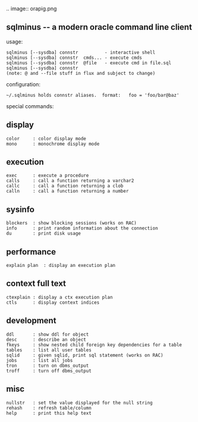 .. image:: orapig.png

sqlminus -- a modern oracle command line client
-----------------------------------------------

usage:

    sqlminus [--sysdba] connstr          - interactive shell
    sqlminus [--sysdba] connstr  cmds... - execute cmds
    sqlminus [--sysdba] connstr  @file   - execute cmd in file.sql
    sqlminus [--sysdba] connstr
    (note: @ and --file stuff in flux and subject to change)

configuration:

    ~/.sqlminus holds connstr aliases.  format:   foo = 'foo/bar@baz'

special commands:

display
-------
    color     : color display mode
    mono      : monochrome display mode

execution
---------
    exec      : execute a procedure
    calls     : call a function returning a varchar2
    callc     : call a function returning a clob
    calln     : call a function returning a number

sysinfo
-------
    blockers  : show blocking sessions (works on RAC)
    info      : print random information about the connection
    du        : print disk usage

performance
-----------
    explain plan  : display an execution plan

context full text
-----------------
    ctexplain : display a ctx execution plan
    ctls      : display context indices

development
-----------
    ddl       : show ddl for object
    desc      : describe an object
    fkeys     : show nested child foreign key dependencies for a table
    tables    : list all user tables
    sqlid     : given sqlid, print sql statement (works on RAC)
    jobs      : list all jobs
    tron      : turn on dbms_output
    troff     : turn off dbms_output

misc
----
    nullstr   : set the value displayed for the null string
    rehash    : refresh table/column
    help      : print this help text

